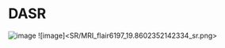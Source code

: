 # DASR
![image](https://github.com/ayu255/IMIAPD-SSY/blob/main/SR/MRI_flair6197_19.8602352142334_sr.png)
![image]<SR/MRI_flair6197_19.8602352142334_sr.png>
